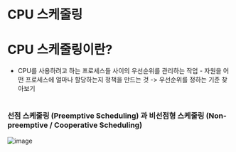 CPU 스케줄링
========================

# CPU 스케줄링이란?
- CPU를 사용하려고 하는 프로세스들 사이의 우선순위를 관리하는 작업 - 자원을 어떤 프로세스에 얼마나 할당하는지 정책을 만드는 것 -> 우선순위를 정하는 기준 찾아보기

#

### 선점 스케줄링 (Preemptive Scheduling) 과 비선점형 스케줄링 (Non-preemptive / Cooperative Scheduling)

![image](https://img1.daumcdn.net/thumb/R1280x0/?scode=mtistory2&fname=https%3A%2F%2Fblog.kakaocdn.net%2Fdn%2FLsrGp%2FbtqAy2czHB3%2FsuK2XUkUJ9Dr7G3xCa2CzK%2Fimg.png)